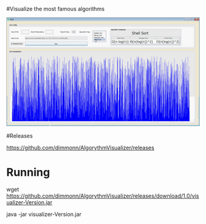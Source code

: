 #Visualize the most famous algorithms 

![img](https://github.com/dimmonn/AlgorythmVisualizer/blob/master/src/main/resources/description.gif)

#Releases

https://github.com/dimmonn/AlgorythmVisualizer/releases

# Running

wget https://github.com/dimmonn/AlgorythmVisualizer/releases/download/1.0/visualizer-Version.jar

java -jar visualizer-Version.jar